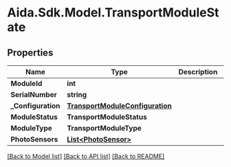 # Aida.Sdk.Model.TransportModuleState

## Properties

Name | Type | Description | Notes
------------ | ------------- | ------------- | -------------
**ModuleId** | **int** |  | [optional] 
**SerialNumber** | **string** |  | [optional] 
**_Configuration** | [**TransportModuleConfiguration**](TransportModuleConfiguration.md) |  | [optional] 
**ModuleStatus** | **TransportModuleStatus** |  | [optional] 
**ModuleType** | **TransportModuleType** |  | [optional] 
**PhotoSensors** | [**List&lt;PhotoSensor&gt;**](PhotoSensor.md) |  | [optional] 

[[Back to Model list]](../README.md#documentation-for-models) [[Back to API list]](../README.md#documentation-for-api-endpoints) [[Back to README]](../README.md)

